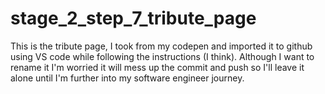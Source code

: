 # stage_2_step_7_tribute_page

This is the tribute page, I took from my codepen and imported it to github using VS code while following the instructions (I think). 
Although I want to rename it I'm worried it will mess up the commit and push so I'll leave it alone until I'm further into my software engineer
journey.
